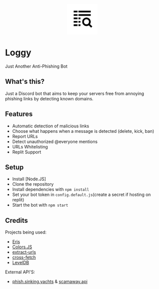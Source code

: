 <p align="center"><img src="./logo.png" alt="Logo" width="100"></p>

# Loggy
Just Another Anti-Phishing Bot

## What's this?
Just a Discord bot that aims to keep your servers free from annoying phishing links by detecting known domains.

## Features
- Automatic detection of malicious links
- Choose what happens when a message is detected (delete, kick, ban)
- Report URLs
- Detect unauthorized @everyone mentions
- URLs Whitelisting
- Replit Support

## Setup
- Install [Node.JS]
- Clone the repository
- Install dependencies with ``npm install``
- Set your bot token in ``config.default.js``(create a secret if hosting on replit)
- Start the bot with ``npm start``

## Credits
Projects being used:
- [Eris](https://github.com/abalabahaha/eris)
- [Colors.JS](https://github.com/Marak/colors.js)
- [extract-urls](https://github.com/huckbit/extract-urls)
- [cross-fetch](https://github.com/lquixada/cross-fetch)
- [LevelDB](https://github.com/Level/level)

External API'S:
- [phish.sinking.yachts](https://phish.sinking.yachts/docs) & [scamaway.api](https://scamaway.xenorio.xyz/docs)
